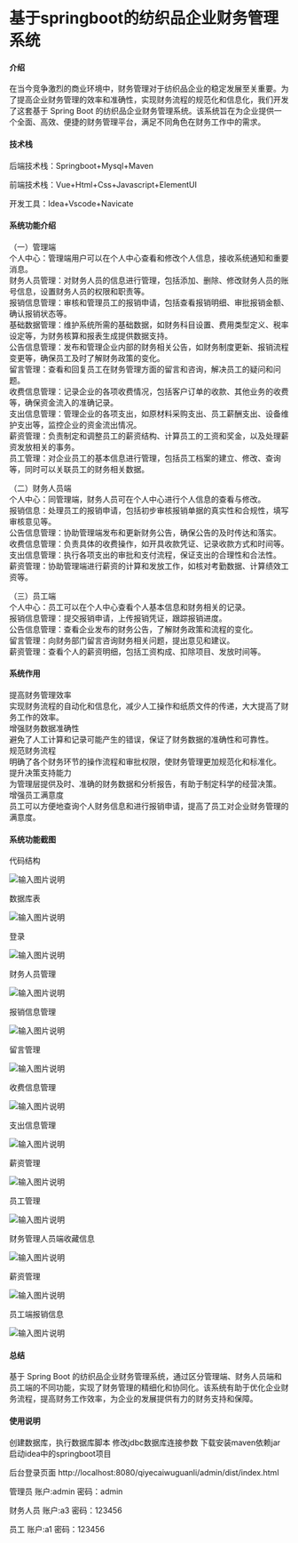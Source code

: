 # 基于springboot的纺织品企业财务管理系统

#### 介绍

在当今竞争激烈的商业环境中，财务管理对于纺织品企业的稳定发展至关重要。为了提高企业财务管理的效率和准确性，实现财务流程的规范化和信息化，我们开发了这套基于 Spring Boot 的纺织品企业财务管理系统。该系统旨在为企业提供一个全面、高效、便捷的财务管理平台，满足不同角色在财务工作中的需求。

#### 技术栈

后端技术栈：Springboot+Mysql+Maven

前端技术栈：Vue+Html+Css+Javascript+ElementUI

开发工具：Idea+Vscode+Navicate

#### 系统功能介绍

（一）管理端  
个人中心：管理端用户可以在个人中心查看和修改个人信息，接收系统通知和重要消息。  
财务人员管理：对财务人员的信息进行管理，包括添加、删除、修改财务人员的账号信息，设置财务人员的权限和职责等。  
报销信息管理：审核和管理员工的报销申请，包括查看报销明细、审批报销金额、确认报销状态等。  
基础数据管理：维护系统所需的基础数据，如财务科目设置、费用类型定义、税率设定等，为财务核算和报表生成提供数据支持。  
公告信息管理：发布和管理企业内部的财务相关公告，如财务制度更新、报销流程变更等，确保员工及时了解财务政策的变化。  
留言管理：查看和回复员工在财务管理方面的留言和咨询，解决员工的疑问和问题。  
收费信息管理：记录企业的各项收费情况，包括客户订单的收款、其他业务的收费等，确保资金流入的准确记录。  
支出信息管理：管理企业的各项支出，如原材料采购支出、员工薪酬支出、设备维护支出等，监控企业的资金流出情况。  
薪资管理：负责制定和调整员工的薪资结构、计算员工的工资和奖金，以及处理薪资发放相关的事务。  
员工管理：对企业员工的基本信息进行管理，包括员工档案的建立、修改、查询等，同时可以关联员工的财务相关数据。  

（二）财务人员端  
个人中心：同管理端，财务人员可在个人中心进行个人信息的查看与修改。  
报销信息：处理员工的报销申请，包括初步审核报销单据的真实性和合规性，填写审核意见等。  
公告信息管理：协助管理端发布和更新财务公告，确保公告的及时传达和落实。  
收费信息管理：负责具体的收费操作，如开具收款凭证、记录收款方式和时间等。  
支出信息管理：执行各项支出的审批和支付流程，保证支出的合理性和合法性。  
薪资管理：协助管理端进行薪资的计算和发放工作，如核对考勤数据、计算绩效工资等。  

（三）员工端  
个人中心：员工可以在个人中心查看个人基本信息和财务相关的记录。  
报销信息管理：提交报销申请，上传报销凭证，跟踪报销进度。  
公告信息管理：查看企业发布的财务公告，了解财务政策和流程的变化。  
留言管理：向财务部门留言咨询财务相关问题，提出意见和建议。  
薪资管理：查看个人的薪资明细，包括工资构成、扣除项目、发放时间等。  

#### 系统作用

提高财务管理效率  
实现财务流程的自动化和信息化，减少人工操作和纸质文件的传递，大大提高了财务工作的效率。  
增强财务数据准确性  
避免了人工计算和记录可能产生的错误，保证了财务数据的准确性和可靠性。  
规范财务流程  
明确了各个财务环节的操作流程和审批权限，使财务管理更加规范化和标准化。  
提升决策支持能力  
为管理层提供及时、准确的财务数据和分析报告，有助于制定科学的经营决策。  
增强员工满意度  
员工可以方便地查询个人财务信息和进行报销申请，提高了员工对企业财务管理的满意度。  

#### 系统功能截图

代码结构

![输入图片说明](images/3f4e11dee99016c7c61a09d06a0e007.png)

数据库表

![输入图片说明](images/8cca518ac9ae86605f50921c602c5ad.png)

登录

![输入图片说明](images/01c3ecbf0a7cbfb6b852c5a026d7540.png)

财务人员管理

![输入图片说明](images/abd68daba031fd8cf933b4e9b2fecc7.png)

报销信息管理

![输入图片说明](images/e0aa343cf807ca444b6d2f6cbb9e7c2.png)

留言管理

![输入图片说明](images/781a94c28019d7b512728e6764ea8aa.png)

收费信息管理

![输入图片说明](images/4652dcba19651853edd61f137a906a6.png)

支出信息管理

![输入图片说明](images/edff6ddd64ce06e16bd9205e21aa1ed.png)

薪资管理

![输入图片说明](images/efb1f927d6b71339be6a7a37ef2399c.png)

员工管理

![输入图片说明](images/7857063b23b810868ff15d97a9ba5a9.png)

财务管理人员端收藏信息

![输入图片说明](images/05474985fad455d4fa7d17f84de043e.png)

薪资管理

![输入图片说明](images/6ee97326c8115f80f6c8f9b119a0470.png)

员工端报销信息

![输入图片说明](images/1ae794fedcfeb5f5c0c1b5d7c2d5dc3.png)

#### 总结

基于 Spring Boot 的纺织品企业财务管理系统，通过区分管理端、财务人员端和员工端的不同功能，实现了财务管理的精细化和协同化。该系统有助于优化企业财务流程，提高财务工作效率，为企业的发展提供有力的财务支持和保障。

#### 使用说明

创建数据库，执行数据库脚本 修改jdbc数据库连接参数 下载安装maven依赖jar 启动idea中的springboot项目

后台登录页面
http://localhost:8080/qiyecaiwuguanli/admin/dist/index.html

管理员				账户:admin 		密码：admin

财务人员				账户:a3 		密码：123456

员工				账户:a1 		密码：123456